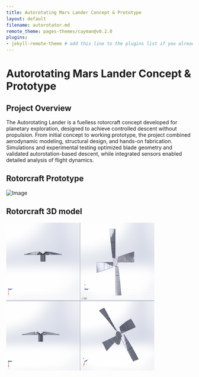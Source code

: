 ```yaml
---
title: Autorotating Mars Lander Concept & Prototype
layout: default
filename: autorotator.md
remote_theme: pages-themes/cayman@v0.2.0
plugins:
- jekyll-remote-theme # add this line to the plugins list if you already have one
--- 
```

# Autorotating Mars Lander Concept & Prototype

## Project Overview

The Autorotating Lander is a fuelless rotorcraft concept developed for planetary exploration, designed to achieve controlled descent without propulsion. From initial concept to working prototype, the project combined aerodynamic modeling, structural design, and hands-on fabrication. Simulations and experimental testing optimized blade geometry and validated autorotation-based descent, while integrated sensors enabled detailed analysis of flight dynamics.

## Rotorcraft Prototype
<img width="400" height="400" alt="Image" src="docs/autototator prototype.png" /><br/>
## Rotorcraft 3D model
<img width="400" height="400" alt="Image" src="docs/autototator 3d model.png" /><br/>
